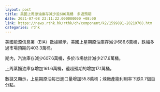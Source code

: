 ```yaml
---
layout: post
title: 美國上周原油庫存減少逾686萬桶　多過預期
date: 2021-07-08 23:11:22.000000000 +08:00
link: https://news.rthk.hk/rthk/ch/component/k2/1599891-20210708.htm
categories: rthk
---
```


美國能源信息署（EIA）數據顯示，美國上星期原油庫存減少686.6萬桶，跌幅多過市場預期的403.3萬桶。

期内，汽油庫存減少607.6萬桶，多於市場估計減少217.6萬桶。

上周蒸餾油庫存增加161.6萬桶，遠超預期的增加17.1萬桶。

數據又顯示，上星期原油每日進口量增加55.8萬桶；煉廠產能利用率下跌0.7個百分點。
